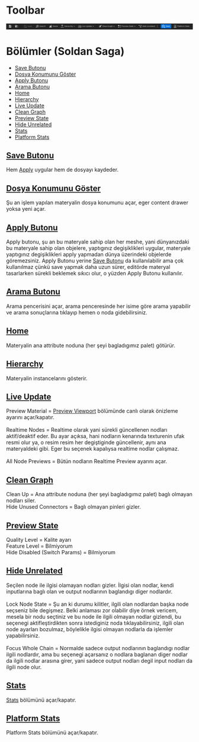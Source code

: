 # Toolbar
<img src="../../../Dosyalar/Materyal_Editor_Toolbar.jpg">



# Bölümler (Soldan Saga)

* [Save Butonu](#save-butonu)
* [Dosya Konumunu Göster](#dosya-konumunu-g%C3%B6ster)
* [Apply Butonu](#apply-butonu)
* [Arama Butonu](#arama-butonu)
* [Home](#home)
* [Hierarchy](#hierarchy)
* [Live Update](#live-update)
* [Clean Graph](#clean-graph)
* [Preview State](#preview-state)
* [Hide Unrelated](#hide-unrelated)
* [Stats](#stats)
* [Platform Stats](#platform-stats)




## [Save Butonu]()
Hem [Apply](#apply-butonu) uygular hem de dosyayı kaydeder.

## [Dosya Konumunu Göster]()
Şu an işlem yapılan materyalin dosya konumunu açar, eger content drawer yoksa yeni açar.

## [Apply Butonu]()
Apply butonu, şu an bu materyale sahip olan her meshe, yani dünyanızdaki bu materyale sahip olan objelere, yaptıgınız degişiklikleri uygular, materyale yaptıgınız degişiklikleri apply yapmadan dünya üzerindeki objelerde göremezsiniz. Apply Butonu yerine [Save Butonu](#save-butonu) da kullanılabilir ama çok kullanılmaz çünkü save yapmak daha uzun sürer, editörde materyal tasarlarken sürekli beklemek sıkıcı olur, o yüzden Apply Butonu kullanılır.

## [Arama Butonu]()
Arama pencerisini açar, arama penceresinde her isime göre arama yapabilir ve arama sonuçlarına tıklayıp hemen o noda gidebilirsiniz.

## [Home]()
Materyalin ana attribute noduna (her şeyi bagladıgımız palet) götürür.

## [Hierarchy]()
Materyalin instancelarını gösterir.

## [Live Update]()
Preview Material = [Preview Viewport](../Preview%20Viewport) bölümünde canlı olarak önizleme ayarını açar/kapatır.
<br>
<br>
Realtime Nodes = Realtime olarak yani sürekli güncellenen nodları aktif/deaktif eder. Bu ayar açıksa, hani nodların kenarında texturenin ufak resmi olur ya, o resim resim her degiştiginde güncellenir, aynı ana materyaldeki gibi. Eger bu seçenek kapalıysa realtime nodlar çalışmaz.
<br>
<br>
All Node Previews = Bütün nodların Realtime Preview ayarını açar.

## [Clean Graph]()
Clean Up = Ana attribute noduna (her şeyi bagladıgımız palet) baglı olmayan nodları siler.
<br>
Hide Unused Connectors = Baglı olmayan pinleri gizler.

## [Preview State]()
Quality Level = Kalite ayarı
<br>
Feature Level = Bilmiyorum
<br>
Hide Disabled (Switch Params) = Bilmiyorum

## [Hide Unrelated]()
Seçilen node ile ilgisi olamayan nodları gizler. İlgisi olan nodlar, kendi inputlarına baglı olan ve output nodlarının baglandıgı diger nodlardır.
<br>
<br>
Lock Node State = Şu an ki durumu kilitler, ilgili olan nodlardan başka node seçseniz bile degişmez. Belki anlaması zor olabilir diye örnek vericem, mesela bir nodu seçtiniz ve bu node ile ilgili olmayan nodlar gizlendi, bu seçenegi aktifleştirdikten sonra istediginiz noda tıklayabilirsiniz, ilgili olan node ayarları bozulmaz, böylelikle ilgisi olmayan nodlarla da işlemler yapabilirsiniz.
<br>
<br>
Focus Whole Chain = Normalde sadece output nodlarının baglandıgı nodlar ilgili nodlardır, ama bu seçenegi açarsanız o nodlara baglanan diger nodlar da ilgili nodlar arasına girer, yani sadece output nodları degil input nodları da ilgili node olur.

## [Stats]()
[Stats](../Stats) bölümünü açar/kapatır.

## [Platform Stats]()
Platform Stats bölümünü açar/kapatır.

